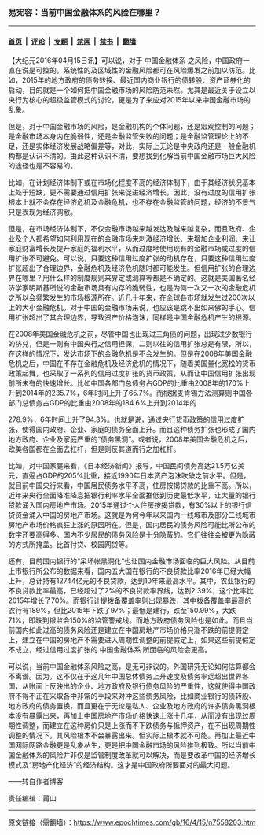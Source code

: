 ### 易宪容：当前中国金融体系的风险在哪里？

---

#### [首页](../../../..?n7558203) &nbsp;|&nbsp; [评论](../../../../../epoch-comment?n7558203) &nbsp;|&nbsp; [专题](../../../../../epoch-special?n7558203) &nbsp;|&nbsp; [禁闻](../../../../../epoch-news?n7558203) &nbsp;|&nbsp; [禁书](../../../../../books?n7558203) &nbsp;|&nbsp; [翻墙](https://github.com/gfw-breaker/nogfw/blob/master/README.md?n7558203)


<div class="post_content" id="artbody" itemprop="articleBody">
 <!-- article content begin -->
 <p>
  【大纪元2016年04月15日讯】可以说，对于
  <ok href="https://www.epochtimes.com/gb/tag/%E4%B8%AD%E5%9B%BD%E9%87%91%E8%9E%8D%E4%BD%93%E7%B3%BB.html">
   中国金融体系
  </ok>
  之风险，中国政府一直在说是可控的，系统性的及区域性的金融风险都可在风险爆发之前加以防范。比如，2015年的地方政府的债务转换、最近国内商业银行的债转股、资产证券化的启动，目的就是一个如何把中国金融市场的风险防范未然。尤其是最近关于设立以央行为核心的超级监管模式的讨论，更是为了来应对2015年以来中国金融市场的乱象。
 </p>
 <p>
  但是，对于中国金融市场的风险，是金融机构的个体问题，还是宏观控制的问题；是金融市场本身内在脆弱性，还是金融监管失败的问题；是金融监管理论上的不足，还是实体经济发展战略偏差等，对此，实际上无论是中央政府还是一般金融机构都是认识不清的。由此这种认识不清，要想找到化解当前中国金融市场巨大风险的途径也是不容易的。
 </p>
 <p>
  比如，在计划经济体制下或在市场化程度不高的经济体制下，由于其经济状况基本上处于短缺，更不需要通过信用扩张来促进经济增长，因此，没有过度的信用扩张根本上就不会存在经济危机及金融危机，也不存在金融监管的问题，经济的不景气只是表现为经济凋敝。
 </p>
 <p>
  但是，在市场经济体制下，不仅金融市场越来越发达及越来越复杂，而且政府、企业及个人都希望如何利用现在的金融市场来刺激经济增长、来增加企业利润、来让家庭财富增长及提升家庭的福利水平，从而过度地使用现有的金融市场或过度的信用扩张不可避免。可以说，只要这种信用过度扩张的动机存在，只要这种信用过度扩张超出了合理边界，金融危机及经济危机随时都可能发生。但信用扩张的合理边界在哪里？用什么样的制度规则来界定或测算等都是不确定的。这就是美国著名经济学家明斯基所说的金融市场具有内存的脆弱性，也是为何一次又一次的金融危机之所以会频繁发生的市场根源所在。近几十年来，在全球各市场就发生过200次以上的大小金融危机。对于中国的金融市场来说，也应该是跳不出如来佛的手心。信用扩张超出了其合理边界，导致资产价格泡沫，同样是中国金融危机产生的根源。
 </p>
 <p>
  在2008年美国金融危机之前，尽管中国也出现过三角债的问题，出现过少数银行的挤兑，但是一则有中国央行之信用担保，二则以往的信用扩张总是有限，所以，在这样的情况下，发达市场下的金融危机是不会发生的。但是在2008年美国金融危机之后，中国在不存在金融危机及经济危机的情况下，随着美国量化宽松的货币政策起舞，也采取了一系列的信用过度扩张的货币政策，从而让中国信用扩张出现前所未有的快速增长。比如中国各部门总债务占GDP的比重由2008年的170%上升到2014年的235.7%，6年时间上升了65.7%。而根据麦肯锡方法测算则中国各部门总债务占GDP的比重由2008年的184.6%上升到2014年的
 </p>
 <p>
  278.9%，6年时间上升了94.3%。也就是说，通过央行货币政策的信用过度扩张，使得国内政府、企业、家庭的债务全面上升。而且这种债务扩张也形成了国内地方政府、企业及家庭严重的“债务黑洞”。或者说，2008年美国金融危机之后，欧美各国都在全面去杠杆，但是则反其道而行之加杠杆。
 </p>
 <p>
  比如，对中国家庭来看，《日本经济新闻》报导，中国民间债务高达21.5万亿美元，直逼占GDP的205%比重，接近1990年日本资产泡沫吹破之前水平。但是，就目前中国央行来看，中国居民债务水平不高，住房按揭贷款的比重不高。所以，近年来央行全面降准降息把银行利率水平全面推低到历史最低水平，让大量的银行贷款涌入国内房地产市场。2015年通过个人住房按揭贷款，有30%以上的银行信贷资金涌入中国的房地产市场。这就是为何今年以来国内一线城市及部分二线城市房地产市场价格疯狂上涨的原因所在。但是，国内居民的债务风险可能比所公布的数字还要高得多。国内不少居民的债务风险是十分隐蔽的。它们往往会被更为隐蔽的方式所掩盖。比首付贷、校园网贷等。
 </p>
 <p>
  还有，目前国内银行的“呆坏帐黑洞化”也让国内金融市场面临的巨大风险。从目前上市银行所公布的数据来看，国内五大国在银行的不良贷款比率2016年已经大幅上升，总计持有12744亿元的不良贷款，达到10年来最高水平。其中，农业银行的不良贷款比率最高，已经超过了2%的不良贷款率界线，达到2.39%，这个比率比2015年增长了70%。而银行计提拨备覆盖率则出现暴跌，其中拨备覆盖率最高的农行有189%，但比2015年下跌了97%；最低是建行，跌至150.99%，大跌71%，即跌到银监会150%的监管警戒线。而地方政府债务风险也是如此。而且当前国内如此过高的债务风险还是建立在中国房地产市场价格只涨不跌的前提假定上，建立在中国的房地产不需要进入周期性调整的前提假定上，如果这些前提假定不成立，经过信用过度扩张的
  <ok href="https://www.epochtimes.com/gb/tag/%E4%B8%AD%E5%9B%BD%E9%87%91%E8%9E%8D%E4%BD%93%E7%B3%BB.html">
   中国金融体系
  </ok>
  所面临的风险会更高。
 </p>
 <p>
  可以说，当前中国金融体系风险之高，是无可非议的。外国研究无论如何估算都会不离谱。因为，这不仅在于这几年中国总体债务上升速度及债务率远超出世界各国，从账面上反映出的企业、地方政府及银行债务风险的严重性，这就使得中国政府不得不正在采取各中非常的手段来对冲这些债务风险，比如商业银行的债转股、地方政府的债务置换，而且更在于无论是私人、企业及地方政府的许多债务黑洞根本没有暴露出来，再加上中国房地产市场价格快速上涨十几年，从而没有出现过周期性调整，而建立在这种房价只是上涨而不下跌债务与抵押资产，在不出现周期性调整的情况下，其风险根本不会暴露出来。但实际上根本就不可能。再加上最近中国网际网路金融更是乱象丛生，更是把中国金融市场的风险推到极致。所以当前中国金融体系的风险并非仅是监管制度改革就可以解决，而是要改革中国的经济增长模式及“房地产化经济”的经济结构。这才是中国政府所要面对的最大问题。
 </p>
 <p>
  ——转自作者博客
 </p>
 <p>
  责任编辑：莆山
 </p>
 <p>
 </p>
 <!-- article content end -->
 <div id="below_article_ad">
 </div>
</div>


---

原文链接（需翻墙）：https://www.epochtimes.com/gb/16/4/15/n7558203.htm
